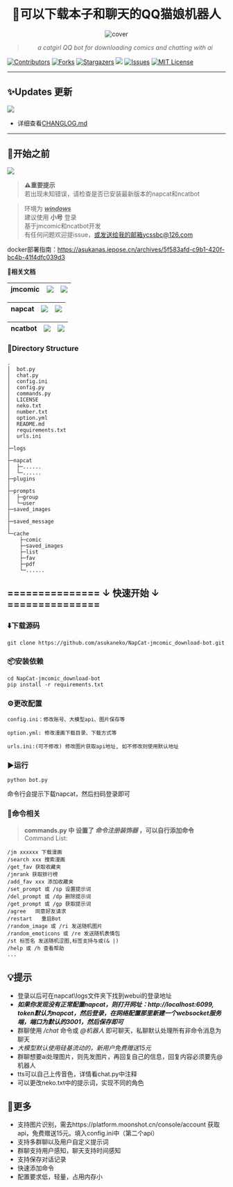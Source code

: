<div align="center">
<h1 style = "text-align:center;">🚀可以下载本子和聊天的QQ猫娘机器人</h1>

![cover](https://img.picui.cn/free/2025/04/19/6803c76d2bbf9.png)

> _a catgirl QQ bot for downloading comics and chatting with ai_

</div>

[![Contributors][contributors-shield]][contributors-url]
[![Forks][forks-shield]][forks-url]
[![Stargazers][stars-shield]][stars-url]
![](https://visitor-badge.laobi.icu/badge?page_id=asukaneko.NapCat-jmcomic_download-bot)
[![Issues][issues-shield]][issues-url]
[![MIT License][license-shield]][license-url]

---
## ✨Updates 更新  
![](https://img.shields.io/badge/LatestVersion-1.4.2-blue?&logo=react)

+ 详细查看[CHANGLOG.md](https://github.com/asukaneko/NapCat-jmcomic_download-bot/blob/master/CHANGELOG.md)
---

## 📌开始之前  
[![](https://img.shields.io/badge/python-version>=3.7-red?logo=python)]()
>**⚠️重要提示**  
> 若出现未知错误，请检查是否已安装最新版本的napcat和ncatbot

>环境为 <u>___windows___</u>  
>建议使用 __小号__ 登录  
>基于jmcomic和ncatbot开发  
>有任何问题欢迎提issue，或发送给我的邮箱ycssbc@126.com  

docker部署指南：https://asukanas.iepose.cn/archives/5f583afd-c9b1-420f-bc4b-41f4dfc039d3

 **📝相关文档**

| jmcomic | [![](https://img.shields.io/badge/jmcomic-on_Github-blue)](https://github.com/hect0x7/JMComic-Crawler-Python) | [![](https://img.shields.io/badge/jmcomic-Readthedocs.io-orange)](https://jmcomic.readthedocs.io/zh-cn/latest/) |
|:-:|:-:|:-:|

| napcat |[![](https://img.shields.io/badge/napcat-on_Github-blue)](https://github.com/NapNeko/NapCatQQ) | [![](https://img.shields.io/badge/napcat-Github.IO-orange)](https://napneko.github.io)
|:-:|:-:|:-:|

| ncatbot | [![](https://img.shields.io/badge/ncatbot-on_Github-blue)](https://github.com/liyihao1110/ncatbot) | [![](https://img.shields.io/badge/Python_Sdk-Ncatbot-8A2BE2)](https://docs.ncatbot.xyz/) |
|:-:|:-:|:-:|

### 📂Directory Structure
```
.
│  bot.py
│  chat.py
│  config.ini
│  config.py
│  commands.py
│  LICENSE
│  neko.txt
│  number.txt
│  option.yml
│  README.md
│  requirements.txt
│  urls.ini
│  
├─logs
│      
├─napcat
│  ├─...... 
│  └─......
├─plugins
│
├─prompts
│  ├─group
│  └─user
├─saved_images
│      
├─saved_message
│
└─cache
    ├─comic
    ├─saved_images
    ├─list
    ├─fav
    ├─pdf
    └─......
```

## =============== ↓ 快速开始 ↓ ===============
### ⬇️下载源码 
```
git clone https://github.com/asukaneko/NapCat-jmcomic_download-bot.git
```

### 📦安装依赖  
```
cd NapCat-jmcomic_download-bot
pip install -r requirements.txt
```

### ⚙️更改配置
```
config.ini：修改账号、大模型api、图片保存等

option.yml: 修改漫画下载目录、下载方式等

urls.ini:(可不修改) 修改图片获取api地址, 如不修改则使用默认地址
```

### ▶️运行 
```
python bot.py
```
命令行会提示下载napcat，然后扫码登录即可

### 📜命令相关 
>__commands.py 中 设置了 ___命令注册装饰器___ ，可以自行添加命令__  
Command List:
```text 
/jm xxxxxx 下载漫画   
/search xxx 搜索漫画  
/get_fav 获取收藏夹   
/jmrank 获取排行榜  
/add_fav xxx 添加收藏夹  
/set_prompt 或 /sp 设置提示词  
/del_prompt 或 /dp 删除提示词  
/get_prompt 或 /gp 获取提示词  
/agree   同意好友请求  
/restart   重启Bot  
/random_image 或 /ri 发送随机图片  
/random_emoticons 或 /re 发送随机表情包  
/st 标签名 发送随机涩图,标签支持与或(& |)  
/help 或 /h 查看帮助 
...
```

## 💡提示 
+ 登录以后可在napcat\logs文件夹下找到webui的登录地址
+ ___如果你发现没有正常配置napcat，则打开网址：http://localhost:6099, token默认为napcat，然后登录，在网络配置那里新建一个websocket服务端，端口为默认的3001，然后保存即可___
+ 群聊使用 _/chat_ 命令或 _@机器人_ 即可聊天，私聊默认处理所有非命令消息为聊天
+ _大模型默认使用硅基流动的，新用户免费赠送15元_
+ 群聊想要ai处理图片，则先发图片，再回复自己的信息，回复内容必须要先@机器人
+ tts可以自己上传音色，详情看chat.py中注释
+ 可以更改neko.txt中的提示词，实现不同的角色

## 🌟更多 
+ 支持图片识别，需去https://platform.moonshot.cn/console/account 获取api，免费赠送15元。填入config.ini中（第二个api）
+ 支持多群聊以及用户自定义提示词
+ 群聊支持用户感知，聊天支持时间感知
+ 支持保存对话记录
+ 快速添加命令
+ 配置要求低，轻量，占用内存小

[your-project-path]:asukaneko/NapCat-jmcomic_download-bot
[contributors-shield]: https://img.shields.io/github/contributors/asukaneko/NapCat-jmcomic_download-bot.svg?style=flat
[contributors-url]: https://github.com/asukaneko/NapCat-jmcomic_download-bot/graphs/contributors
[forks-shield]: https://img.shields.io/github/forks/asukaneko/NapCat-jmcomic_download-bot.svg?style=flat
[forks-url]: https://github.com/asukaneko/NapCat-jmcomic_download-bot/network/members
[stars-shield]: https://img.shields.io/github/stars/asukaneko/NapCat-jmcomic_download-bot.svg?style=flat
[stars-url]: https://github.com/asukaneko/NapCat-jmcomic_download-bot/stargazers
[issues-shield]: https://img.shields.io/github/issues/asukaneko/NapCat-jmcomic_download-bot.svg?style=flat
[issues-url]: https://img.shields.io/github/issues/asukaneko/NapCat-jmcomic_download-bot.svg
[license-shield]: https://img.shields.io/github/license/asukaneko/NapCat-jmcomic_download-bot.svg?style=flat
[license-url]: https://github.com/asukaneko/NapCat-jmcomic_download-bot/blob/master/LICENSE
[linkedin-shield]: https://img.shields.io/badge/-LinkedIn-black.svg?style=flat&logo=linkedin&colorB=555

